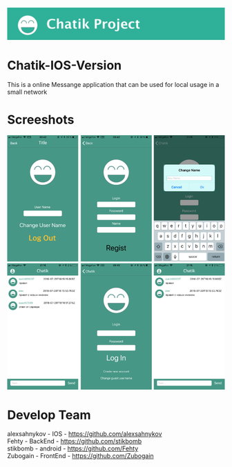 ![alt text](LogoGit//Logo.png)
# Chatik-IOS-Version
 This is a online Messange application that can be used for local usage in a small network
 # Screeshots
![alt text](LogoGit//Untitled.png "Screeshots")
# Develop Team

alexsahnykov - IOS - https://github.com/alexsahnykov <br/>
 Fehty - BackEnd - https://github.com/stikbomb <br/>
 stikbomb - android - https://github.com/Fehty <br/>
 Zubogain - FrontEnd - https://github.com/Zubogain <br/>
